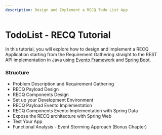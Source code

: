 ```yaml
---
description: Design and Implement a RECQ Todo List App
---
```


# TodoList - RECQ Tutorial

In this tutorial, you will explore how to design and implement a RECQ Application starting from the Requirement Gathering straight to the REST API implementation in Java using [Evento Framework](broken-reference) and [Spring Boot](https://spring.io/projects/spring-boot).

### Structure

* Problem Description and Requirement Gathering
* RECQ Payload Design
* RECQ Components Design
* Set up your Development Environment
* RECQ Payload Evento Implementation
* RECQ Components Evento Implementation with Spring Data
* Expose the RECQ architecture with Spring Web
* Test Your App
* Functional Analysis - Event Storming Approach (Bonus Chapter)
